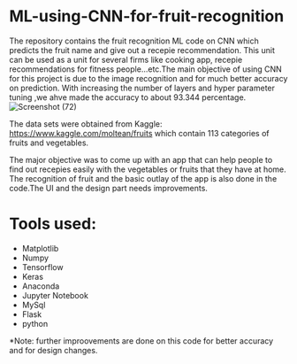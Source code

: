 # ML-using-CNN-for-fruit-recognition

The repository contains the fruit recognition ML code on CNN which predicts the fruit name and give out a recepie recommendation. This unit can be used as a unit for several firms like cooking app, recepie recommendations for fitness people...etc.The main objective of using CNN for this project is due to the image recognition and for much better accuracy on prediction. With increasing the number of layers and hyper parameter tuning ,we ahve made the accuracy to about 93.344 percentage.
![Screenshot (72)](https://user-images.githubusercontent.com/40417588/92129969-7812cf80-ee04-11ea-9e5d-5f3b9ed20c28.png)

The data sets were obtained from Kaggle: https://www.kaggle.com/moltean/fruits which contain 113 categories of fruits and vegetables.

The major objective was to come up with an app that can help people to find out recepies easily with the vegetables or fruits that they have at home. The recognition of fruit and the basic outlay of the app is also done in the code.The UI and the design part needs improvements.

# Tools used:

* Matplotlib
* Numpy
* Tensorflow
* Keras
* Anaconda
* Jupyter Notebook
* MySql
* Flask
* python

*Note: further improovements are done on this code for better accuracy and for design changes.
